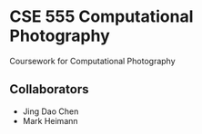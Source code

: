 CSE 555 Computational Photography
====

Coursework for Computational Photography

Collaborators
-----

- Jing Dao Chen
- Mark Heimann
